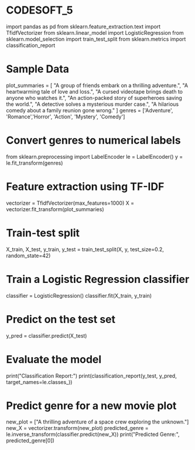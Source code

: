 # CODESOFT_5
import pandas as pd
from sklearn.feature_extraction.text import TfidfVectorizer
from sklearn.linear_model import LogisticRegression
from sklearn.model_selection import train_test_split
from sklearn.metrics import classification_report

# Sample Data
plot_summaries = [
    "A group of friends embark on a thrilling adventure.",
    "A heartwarming tale of love and loss.",
    "A cursed videotape brings death to anyone who watches it.",
    "An action-packed story of superheroes saving the world.",
    "A detective solves a mysterious murder case.",
    "A hilarious comedy about a family reunion gone wrong."
]
genres = ['Adventure', 'Romance','Horror', 'Action', 'Mystery', 'Comedy']

# Convert genres to numerical labels
from sklearn.preprocessing import LabelEncoder
le = LabelEncoder()
y = le.fit_transform(genres)

# Feature extraction using TF-IDF
vectorizer = TfidfVectorizer(max_features=1000)
X = vectorizer.fit_transform(plot_summaries)

# Train-test split
X_train, X_test, y_train, y_test = train_test_split(X, y, test_size=0.2, random_state=42)

# Train a Logistic Regression classifier
classifier = LogisticRegression()
classifier.fit(X_train, y_train)

# Predict on the test set
y_pred = classifier.predict(X_test)

# Evaluate the model
print("Classification Report:")
print(classification_report(y_test, y_pred, target_names=le.classes_))

# Predict genre for a new movie plot
new_plot = ["A thrilling adventure of a space crew exploring the unknown."]
new_X = vectorizer.transform(new_plot)
predicted_genre = le.inverse_transform(classifier.predict(new_X))
print("Predicted Genre:", predicted_genre[0])

